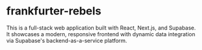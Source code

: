 # frankfurter-rebels
This is a full-stack web application built with React, Next.js, and Supabase. It showcases a modern, responsive frontend with dynamic data integration via Supabase's backend-as-a-service platform.
